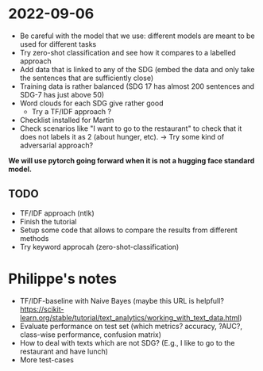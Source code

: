 # 2022-09-06
- Be careful with the model that we use: different models are meant to be used for different tasks
- Try zero-shot classification and see how it compares to a labelled approach
- Add data that is linked to any of the SDG (embed the data and only take the sentences that are sufficiently close)
- Training data is rather balanced (SDG 17 has almost 200 sentences and SDG-7 has just above 50)
- Word clouds for each SDG give rather good 
	- Try a TF/IDF approach ?
- Checklist installed for Martin
- Check scenarios like "I want to go to the restaurant" to check that it does not labels it as 2 (about hunger, etc). -> Try some kind of adversarial approach?

**We will use pytorch going forward when it is not a hugging face standard model.**

## TODO
- TF/IDF approach (ntlk)
- Finish the tutorial
- Setup some code that allows to compare the results from different methods
- Try keyword approcah (zero-shot-classification)


# Philippe's notes
- TF/IDF-baseline with Naive Bayes (maybe this URL is helpfull? https://scikit-learn.org/stable/tutorial/text_analytics/working_with_text_data.html)
- Evaluate performance on test set (which metrics? accuracy, ?AUC?, class-wise performance, confusion matrix)
- How to deal with texts which are not SDG? (E.g., I like to go to the restaurant and have lunch)
- More test-cases